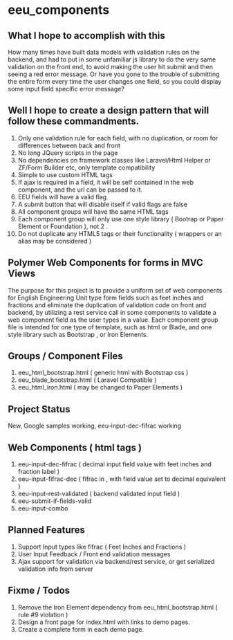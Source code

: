 # eeu_components

## What I hope to accomplish with this

How many times have built data models with validation rules on the backend, and had to put in some unfamiliar js library to do 
the very same validation on the front end, to avoid making the user hit submit and then seeing a red error message. Or 
have you gone to the trouble of submitting the entire form every time the user changes one field, so you could display 
some input field specific error message?

## Well I hope to create a design pattern that will follow these commandments.
 1. Only one validation rule for each field, with no duplication, or room for differences between back and front
 2. No long JQuery scripts in the page
 3. No dependencies on framework classes like Laravel/Html Helper or ZF/Form Builder etc, only template compatibility
 4. Simple to use custom HTML tags
 5. If ajax is required in a field, it will be self contained in the web component, and the url can be passed to it.
 6. EEU fields will have a valid flag
 7. A submit button that will disable itself if valid flags are false
 8. All component groups will have the same HTML tags
 9. Each component group will only use one style library ( Bootrap or Paper Element or Foundation ), not 2 .
 10. Do not duplicate any HTML5 tags or their functionality ( wrappers or an alias may be considered )
  
## Polymer Web Components for forms in MVC Views 

The purpose for this project is to provide a uniform set of web components for English Engineering Unit type form fields such as feet
 inches and fractions and eliminate the duplication of validation code on front and backend, by utilizing a rest 
 service call in some components to validate a web component field as the user types in a value. Each component group file 
 is intended for one type of template, such as html or Blade, and one style library such as Bootstrap , or Iron Elements.
 
## Groups / Component Files
 1. eeu_html_bootstrap.html ( generic html with Bootstrap css )
 2. eeu_blade_bootstrap.html ( Laravel Compatible )
 3. eeu_html_iron.html ( may be changed to Paper Elements )
 
## Project Status
 New, Google samples working, eeu-input-dec-fifrac working
 
## Web Components ( html tags )
 1. eeu-input-dec-fifrac ( decimal input field value with feet inches and fraction label )
 2. eeu-input-fifrac-dec ( fifrac in , with field value set to decimal equivalent ) 
 3. eeu-input-rest-validated ( backend validated input field )
 4. eeu-submit-if-fields-valid
 5. eeu-input-combo
 
## Planned Features

 1. Support Input types like fifrac ( Feet Inches and Fractions )
 2. User Input Feedback / Front end validation messages
 3. Ajax support for validation via backend/rest service, or get serialized validation info from server
 
## Fixme / Todos
 
 1. Remove the Iron Element dependency from eeu_html_bootstrap.html ( rule #9 violation )
 2. Design a front page for index.html with links to demo pages.
 3. Create a complete form in each demo page. 